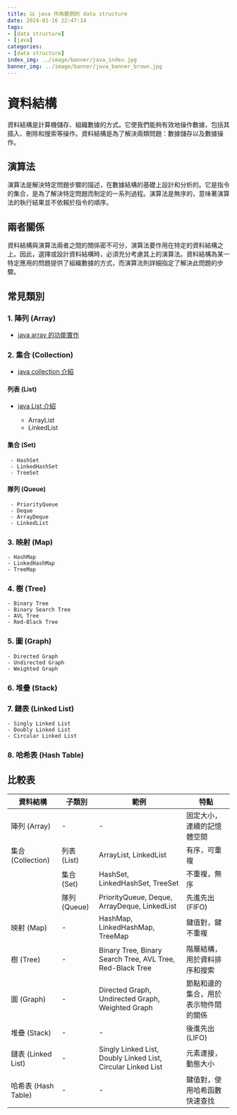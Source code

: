 ```yaml
---
title: 以 java 作為範例的 data structure 
date: 2024-01-16 22:47:14
tags:
- [data structure]
- [java]
categories:
- [data structure]
index_img: ../image/banner/java_index.jpg
banner_img: ../image/banner/java_banner_brown.jpg
---
```


# 資料結構

資料結構是計算機儲存、組織數據的方式。它使我們能夠有效地操作數據，包括其插入、刪除和搜索等操作。資料結構是為了解決兩類問題：數據儲存以及數據操作。

## 演算法

演算法是解決特定問題步驟的描述，在數據結構的基礎上設計和分析的。它是指令的集合，是為了解決特定問題而制定的一系列過程。演算法是無序的，意味著演算法的執行結果並不依賴於指令的順序。

## 兩者關係

資料結構與演算法兩者之間的關係密不可分，演算法要作用在特定的資料結構之上。因此，選擇或設計資料結構時，必須充分考慮其上的演算法。資料結構為某一特定應用的問題提供了組織數據的方式，而演算法則詳細指定了解決此問題的步驟。

## 常見類別

### 1. 陣列 (Array)
- [java array 的功能實作](../../../../2024/01/17/java-array)

### 2. 集合 (Collection)
- [java collection 介紹](../../../../2024/01/26/java-collection)
#### 列表 (List)
- [java List 介紹](../../../../2024/01/27/java-list)

     - ArrayList
     - LinkedList

#### 集合 (Set)

     - HashSet
     - LinkedHashSet
     - TreeSet

#### 隊列 (Queue)

     - PriorityQueue
     - Deque
     - ArrayDeque
     - LinkedList

### 3. 映射 (Map)

    - HashMap
    - LinkedHashMap
    - TreeMap

### 4. 樹 (Tree)

    - Binary Tree
    - Binary Search Tree
    - AVL Tree
    - Red-Black Tree

### 5. 圖 (Graph)

    - Directed Graph
    - Undirected Graph
    - Weighted Graph

### 6. 堆疊 (Stack)

### 7. 鏈表 (Linked List)

    - Singly Linked List
    - Doubly Linked List
    - Circular Linked List

### 8. 哈希表 (Hash Table)

## 比較表

| 資料結構 | 子類別 | 範例 | 特點 |
| --- | --- | --- | --- |
| 陣列 (Array) | - | - | 固定大小，連續的記憶體空間 |
| 集合 (Collection) | 列表 (List) | ArrayList, LinkedList | 有序，可重複 |
|  | 集合 (Set) | HashSet, LinkedHashSet, TreeSet | 不重複，無序 |
|  | 隊列 (Queue) | PriorityQueue, Deque, ArrayDeque, LinkedList | 先進先出 (FIFO) |
| 映射 (Map) | - | HashMap, LinkedHashMap, TreeMap | 鍵值對，鍵不重複 |
| 樹 (Tree) | - | Binary Tree, Binary Search Tree, AVL Tree, Red-Black Tree | 階層結構，用於資料排序和搜索 |
| 圖 (Graph) | - | Directed Graph, Undirected Graph, Weighted Graph | 節點和邊的集合，用於表示物件間的關係 |
| 堆疊 (Stack) | - | - | 後進先出 (LIFO) |
| 鏈表 (Linked List) | - | Singly Linked List, Doubly Linked List, Circular Linked List | 元素連接，動態大小 |
| 哈希表 (Hash Table) | - | - | 鍵值對，使用哈希函數快速查找 |